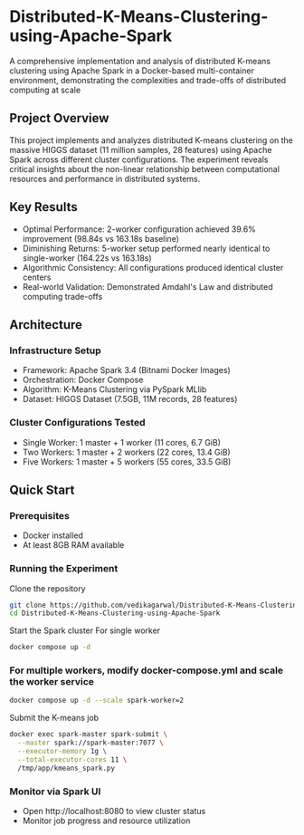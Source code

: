 # Distributed-K-Means-Clustering-using-Apache-Spark

A comprehensive implementation and analysis of distributed K-means clustering using Apache Spark in a Docker-based multi-container environment, demonstrating the complexities and trade-offs of distributed computing at scale

 ## Project Overview
This project implements and analyzes distributed K-means clustering on the massive HIGGS dataset (11 million samples, 28 features) using Apache Spark across different cluster configurations. The experiment reveals critical insights about the non-linear relationship between computational resources and performance in distributed systems.

## Key Results

- Optimal Performance: 2-worker configuration achieved 39.6% improvement (98.84s vs 163.18s baseline)
- Diminishing Returns: 5-worker setup performed nearly identical to single-worker (164.22s vs 163.18s)
- Algorithmic Consistency: All configurations produced identical cluster centers
- Real-world Validation: Demonstrated Amdahl's Law and distributed computing trade-offs

## Architecture

### Infrastructure Setup

- Framework: Apache Spark 3.4 (Bitnami Docker Images)
- Orchestration: Docker Compose
- Algorithm: K-Means Clustering via PySpark MLlib
- Dataset: HIGGS Dataset (7.5GB, 11M records, 28 features)

### Cluster Configurations Tested

- Single Worker: 1 master + 1 worker (11 cores, 6.7 GiB)
- Two Workers: 1 master + 2 workers (22 cores, 13.4 GiB)
- Five Workers: 1 master + 5 workers (55 cores, 33.5 GiB)

## Quick Start

### Prerequisites

- Docker installed
- At least 8GB RAM available

### Running the Experiment

Clone the repository
```bash
git clone https://github.com/vedikagarwal/Distributed-K-Means-Clustering-using-Apache-Spark.git
cd Distributed-K-Means-Clustering-using-Apache-Spark
```

Start the Spark cluster For single worker
```bash
docker compose up -d
```

### For multiple workers, modify docker-compose.yml and scale the worker service
```bash
docker compose up -d --scale spark-worker=2
```

Submit the K-means job

```bash
docker exec spark-master spark-submit \
  --master spark://spark-master:7077 \
  --executor-memory 1g \
  --total-executor-cores 11 \
  /tmp/app/kmeans_spark.py
```

### Monitor via Spark UI

- Open http://localhost:8080 to view cluster status
- Monitor job progress and resource utilization
